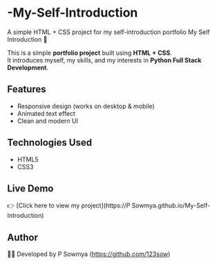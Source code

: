 # -My-Self-Introduction
A simple HTML + CSS project for my self-introduction portfolio
My Self Introduction 🚀

This is a simple **portfolio project** built using **HTML + CSS**.  
It introduces myself, my skills, and my interests in **Python Full Stack Development**.  

## Features
- Responsive design (works on desktop & mobile)
- Animated text effect
- Clean and modern UI

## Technologies Used
- HTML5
- CSS3

## Live Demo
👉 [Click here to view my project](https://P Sowmya.github.io/My-Self-Introduction)

## Author
👩‍💻 Developed by P Sowmya (https://github.com/123sow)
